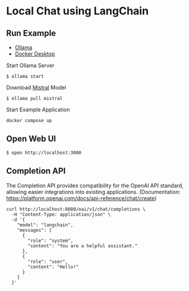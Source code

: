 # Local Chat using LangChain

## Run Example

- [Ollama](https://ollama.ai)
- [Docker Desktop](https://www.docker.com/products/docker-desktop/)

Start Ollama Server

```shell
$ ollama start
```

Download [Mistral](https://mistral.ai) Model

```shell
$ ollama pull mistral
```

Start Example Application

```shell
docker compose up
```

## Open Web UI

```shell
$ open http://localhost:3000
```

## Completion API

The Completion API provides compatibility for the OpenAI API standard, allowing easier integrations into existing applications. (Documentation: https://platform.openai.com/docs/api-reference/chat/create)

```shell
curl http://localhost:8080/oai/v1/chat/completions \
  -H "Content-Type: application/json" \
  -d '{
    "model": "langchain",
    "messages": [
      {
        "role": "system",
        "content": "You are a helpful assistant."
      },
      {
        "role": "user",
        "content": "Hello!"
      }
    ]
  }'
```
